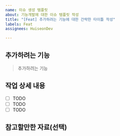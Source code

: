 ```yaml
---
name: 이슈 생성 템플릿
about: 기능개발에 대한 이슈 템플릿 작성
title: "[Feat] 추가하려는 기능에 대한 간략한 타이틀 작성"
labels: Feat
assignees: HuiseonDev

---
```


## 추가하려는 기능

> 추가하려는 기능

## 작업 상세 내용

- [ ] TODO
- [ ] TODO
- [ ] TODO

## 참고할만한 자료(선택)
